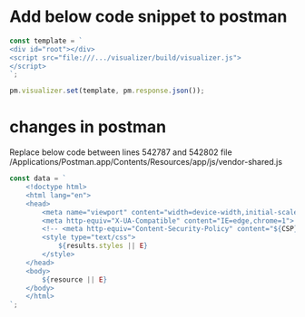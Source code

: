 # Add below code snippet to postman
```javascript
const template = `
<div id="root"></div>
<script src="file:///.../visualizer/build/visualizer.js">
</script>
`;

pm.visualizer.set(template, pm.response.json());
```
# changes in postman
Replace below code between lines 542787 and 542802
file /Applications/Postman.app/Contents/Resources/app/js/vendor-shared.js
```javascript
const data = `
    <!doctype html>
    <html lang="en">
    <head>
        <meta name="viewport" content="width=device-width,initial-scale=1,maximum-scale=1,user-scalable=no,shrink-to-fit=no">
        <meta http-equiv="X-UA-Compatible" content="IE=edge,chrome=1">
        <!-- <meta http-equiv="Content-Security-Policy" content="${CSP}"> -->
        <style type="text/css">
            ${results.styles || E}
        </style>
    </head>
    <body>
        ${resource || E}
    </body>
    </html>
`;
```